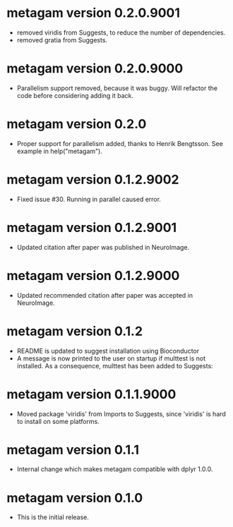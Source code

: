 # metagam version 0.2.0.9001

- removed viridis from Suggests, to reduce the number of dependencies.
- removed gratia from Suggests.

# metagam version 0.2.0.9000

- Parallelism support removed, because it was buggy. Will refactor the code before considering adding it back.

# metagam version 0.2.0

- Proper support for parallelism added, thanks to Henrik Bengtsson. See example in help("metagam").

# metagam version 0.1.2.9002

- Fixed issue #30. Running in parallel caused error.

# metagam version 0.1.2.9001

- Updated citation after paper was published in NeuroImage.

# metagam version 0.1.2.9000

- Updated recommended citation after paper was accepted in NeuroImage.

# metagam version 0.1.2

- README is updated to suggest installation using Bioconductor
- A message is now printed to the user on startup if multtest is not installed. As a consequence, multtest has been added to Suggests:

# metagam version 0.1.1.9000

- Moved package 'viridis' from Imports to Suggests, since 'viridis' is hard to install on some platforms.

# metagam version 0.1.1

- Internal change which makes metagam compatible with dplyr 1.0.0.

# metagam version 0.1.0

- This is the initial release.
